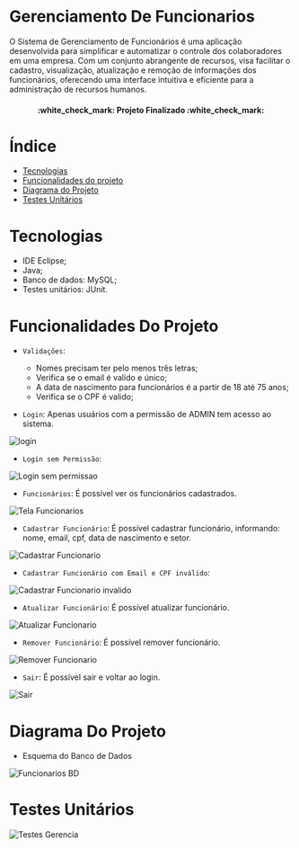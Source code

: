 # Gerenciamento De Funcionarios
O Sistema de Gerenciamento de Funcionários é uma aplicação desenvolvida para simplificar e automatizar o controle dos colaboradores em uma empresa. Com um conjunto abrangente de recursos, visa facilitar o cadastro, visualização, atualização e remoção de informações dos funcionários, oferecendo uma interface intuitiva e eficiente para a administração de recursos humanos.
<h4 align="center"> 
    :white_check_mark:  Projeto Finalizado  :white_check_mark:
</h4>

# Índice 
* [Tecnologias](#Tecnologias)
* [Funcionalidades do projeto](#Funcionalidades-do-Projeto)
* [Diagrama do Projeto](#Diagrama-Do-Projeto)
* [Testes Unitários](#Testes-Unitários)
  
# Tecnologias
- IDE Eclipse;
- Java;
- Banco de dados: MySQL;
- Testes unitários: JUnit.

# Funcionalidades Do Projeto
- `Validações`:
  - Nomes precisam ter pelo menos três letras;
  - Verifica se o email é valido e único;
  - A data de nascimento para funcionários é a partir de 18 até 75 anos;
  - Verifica se o CPF é valido;
    
- `Login`: Apenas usuários com a permissão de ADMIN tem acesso ao sistema.

![login](https://github.com/Jenifer-Rafaela/Gerenciamento-De-Funcionarios/assets/100365167/d06da2d5-75a5-4df2-b54e-7e31554d31d5)

- `Login sem Permissão`:

![Login sem permissao](https://github.com/Jenifer-Rafaela/Gerenciamento-De-Funcionarios/assets/100365167/4b6f7bd0-dd83-4b6c-84e7-451b97abe108)
  
- `Funcionários`: É possível ver os funcionários cadastrados.

![Tela Funcionarios](https://github.com/Jenifer-Rafaela/Gerenciamento-De-Funcionarios/assets/100365167/17d39e61-c5af-4c91-891c-6557fb527b57)
  
- `Cadastrar Funcionário`: É possível cadastrar funcionário, informando: nome, email, cpf, data de nascimento e setor.

![Cadastrar Funcionario](https://github.com/Jenifer-Rafaela/Gerenciamento-De-Funcionarios/assets/100365167/158f7325-3d12-45ac-8a1c-d9a9926ff19a)

- `Cadastrar Funcionário com Email e CPF inválido`:

![Cadastrar Funcionario invalido](https://github.com/Jenifer-Rafaela/Gerenciamento-De-Funcionarios/assets/100365167/e3205eb9-f347-46f2-84aa-e5f14931bcdc)
  
- `Atualizar Funcionário`: É possível atualizar funcionário.

![Atualizar Funcionario](https://github.com/Jenifer-Rafaela/Gerenciamento-De-Funcionarios/assets/100365167/b1e1687a-a08b-4490-adfd-621d3b78704e)
  
- `Remover Funcionário`: É possível remover funcionário.

![Remover Funcionario](https://github.com/Jenifer-Rafaela/Gerenciamento-De-Funcionarios/assets/100365167/52cc84e3-c679-49a1-81bc-108b5dacf6d0)
  
- `Sair`: É possível sair e voltar ao login.

![Sair](https://github.com/Jenifer-Rafaela/Gerenciamento-De-Funcionarios/assets/100365167/dfd5b038-51a7-4259-8ad7-123a40952c5b)

# Diagrama Do Projeto
- Esquema do Banco de Dados

![Funcionarios BD](https://github.com/Jenifer-Rafaela/Gerenciamento-De-Funcionarios/assets/100365167/507b97d3-b03b-4435-a2ed-a7473084d56f)

# Testes Unitários

![Testes Gerencia](https://github.com/Jenifer-Rafaela/Gerenciamento-De-Funcionarios/assets/100365167/64bfc0b4-88fc-4d26-b37d-1e0db51dc79e)
